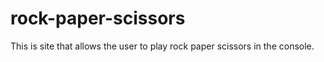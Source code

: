 # rock-paper-scissors

This is site that allows the user to play rock paper scissors in the console.